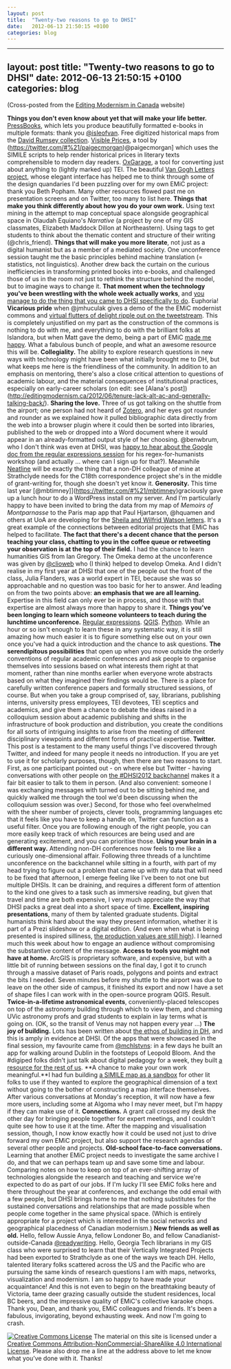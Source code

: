 ```yaml
---
layout: post
title:  "Twenty-two reasons to go to DHSI"
date:   2012-06-13 21:50:15 +0100
categories: blog
---
```


---
layout: post
title:  "Twenty-two reasons to go to DHSI"
date:   2012-06-13 21:50:15 +0100
categories: blog
---

(Cross-posted from the [Editing Modernism in Canada](http://editingmodernism.ca/2012/06/twenty-two-reasons-to-go-to-dhsi/) website)

**Things you don't even know about yet that will make your life better.** [PressBooks](http://pressbooks.com/), which lets you produce beautifully formatted e-books in multiple formats: thank you [@isleofvan](https://twitter.com/isleofvan/status/210788123012120577). Free digitized historical maps from the [David Rumsey collection](http://www.davidrumsey.com/). [Visible Prices](http://www.paigemorgan.net/visibleprices/), a tool by (https://twitter.com/#%21/paigecmorgan)@paigecmorgan] which uses the SIMILE scripts to help render historical prices in literary texts comprehensible to modern day readers. [OxGarage](http://oxgarage.oucs.ox.ac.uk:8080/ege-webclient/), a tool for converting just about anything to (lightly marked up) TEI. The beautiful [Van Gogh Letters project](http://vangoghletters.org/), whose elegant interface has helped me to think through some of the design quandaries I'd been puzzling over for my own EMiC project: thank you Beth Popham. Many other resources flowed past me on presentation screens and on Twitter, too many to list here.
**Things that make you think differently about how you do your own work.** Using text mining in the attempt to map conceptual space alongside geographical space in Olaudah Equiano's <em>Narrative</em> (a project by one of my GIS classmates, Elizabeth Maddock Dillon at Northeastern). Using tags to get students to think about the thematic content and structure of their writing (@chris_friend).
**Things that will make you more literate**, not just as a digital humanist but as a member of a mediated society. One unconference session taught me the basic principles behind machine translation (= statistics, not linguistics). Another drew back the curtain on the curious inefficiencies in transforming printed books into e-books, and challenged those of us in the room not just to rethink the structure behind the model, but to imagine ways to change it.
**That moment when the technology you've been wrestling with the whole week actually works**, and [you manage to do the thing that you came to DHSI specifically to do](https://twitter.com/a_e_lang/status/211144979312160768). Euphoria!
**Vicarious pride** when @jmhuculak gives a demo of the the EMiC modernist commons and [virtual flutters of delight ripple out on the tweetstream](https://twitter.com/heatherfro/status/210527310045122561). This is completely unjustified on my part as the construction of the commons is nothing to do with me, and everything to do with the brilliant folks at Islandora, but when Matt gave the demo, being a part of EMiC [made me happy](https://twitter.com/a_e_lang/status/210528354842054656). What a fabulous bunch of people, and what an awesome resource this will be.
**Collegiality.** The ability to explore research questions in new ways with technology might have been what initially brought me to DH, but what keeps me here is the friendliness of the community. In addition to an emphasis on mentoring, there's also a close critical attention to questions of academic labour, and the material consequences of institutional practices, especially on early-career scholars (on edit: see [Alana's post])(http://editingmodernism.ca/2012/06/tenure-lack-alt-ac-and-generally-talking-back/).
**Sharing the love.** Three of us got talking on the shuttle from the airport; one person had not heard of [Zotero](http://www.zotero.org/), and her eyes got rounder and rounder as we explained how it pulled bibliographic data directly from the web into a browser plugin where it could then be sorted into libraries, published to the web or dropped into a Word document where it would appear in an already-formatted output style of her choosing. @benwbrum, who I don't think was even at DHSI, was [happy to hear about the Google doc from the regular expressions session](https://twitter.com/benwbrum/status/210117034741211136) for his regex-for-humanists workshop (and actually ... where can I sign up for that?). Meanwhile [Neatline](http://neatline.scholarslab.org/) will be exactly the thing that a non-DH colleague of mine at Strathclyde needs for the C18th correspondence project she's in the middle of grant-writing for, though she doesn't yet know it.
**Generosity.** This time last year [@mbtimney]](https://twitter.com/#%21/mbtimney)graciously gave up a lunch hour to do a WordPress install on my server. And I'm particularly happy to have been invited to bring the data from my map of *Memoirs of Montparnasse* to the Paris map app that Paul Hjartarson, @hquamen and others at UoA are developing for the [Sheila and Wilfrid Watson letters](http://www.cwrc.ca/projects/infrastructure-projects/pilot-projects/editing-the-sheila-watson-wilfred-watson-letters/). It's a great example of the connections between editorial projects that EMiC has helped to facilitate.
**The fact that there's a decent chance that the person teaching your class, chatting to you in the coffee queue or retweeting your observation is at the top of their field.** I had the chance to learn humanities GIS from Ian Gregory. The Omeka demo at the unconference was given by [@clioweb](https://twitter.com/#%21/clioweb) who (I think) helped to develop Omeka. And I didn't realise in my first year at DHSI that one of the people out the front of the class, Julia Flanders, was a world expert in TEI, because she was so approachable and no question was too basic for her to answer.
And leading on from the two points above: **an emphasis that we are all learning.** Expertise in this field can only ever be in process, and those with that expertise are almost always more than happy to share it.
**Things you've been longing to learn which someone volunteers to teach during the lunchtime unconference.** [Regular expressions](https://docs.google.com/document/d/1sYtTOZNNZGDpynB9FR_h6WkhTdKJ2mzo3r49K-L3KE4/edit). [QGIS](http://www.qgis.org/). [Python](https://docs.google.com/document/d/1EENEmyxLRmDvGrGsexb226N8-DXoLImmNJwE-8nakJQ/edit). While an hour or so isn't enough to learn these in any systematic way, it is still amazing how much easier it is to figure something else out on your own once you've had a quick introduction and the chance to ask questions.
**The serendipitous possibilities** that open up when you move outside the orderly conventions of regular academic conferences and ask people to organise themselves into sessions based on what interests them right at that moment, rather than nine months earlier when everyone wrote abstracts based on what they imagined their findings would be. There is a place for carefully written conference papers and formally structured sessions, of course. But when you take a group comprised of, say, librarians, publishing interns, university press employees, TEI devotees, TEI sceptics and academics, and give them a chance to debate the ideas raised in a colloquium session about academic publishing and shifts in the infrastructure of book production and distribution, you create the conditions for all sorts of intriguing insights to arise from the meeting of different disciplinary viewpoints and different forms of practical expertise.
**Twitter.** This post is a testament to the many useful things I've discovered through Twitter, and indeed for many people it needs no introduction. If you are yet to use it for scholarly purposes, though, then there are two reasons to start. First, as one participant pointed out - on where else but Twitter - having conversations with other people on [the #DHSI2012 backchannel](https://twitter.com/#%21/search/realtime/%23dhsi2012) makes it a fair bit easier to talk to them in person. (And also convenient: someone I was exchanging messages with turned out to be sitting behind me, and quickly walked me through the tool we'd been discussing when the colloquium session was over.) Second, for those who feel overwhelmed with the sheer number of projects, clever tools, programming languages etc that it feels like you have to keep a handle on, Twitter can function as a useful filter. Once you are following enough of the right people, you can more easily keep track of which resources are being used and are generating excitement, and you can prioritise those.
**Using your brain in a different way.** Attending non-DH conferences now feels to me like a curiously one-dimensional affair. Following three threads of a lunchtime unconference on the backchannel while sitting in a fourth, with part of my head trying to figure out a problem that came up with my data that will need to be fixed that afternoon, I emerge feeling like I've been to not one but multiple DHSIs. It can be draining, and requires a different form of attention to the kind one gives to a task such as immersive reading, but given that travel and time are both expensive, I very much appreciate the way that DHSI packs a great deal into a short space of time.
**Excellent, inspiring presentations**, many of them by talented graduate students. Digital humanists think hard about the way they present information, whether it is part of a Prezi slideshow or a digital edition. (And even when what is being presented is inspired silliness, [the production values are still high](http://vimeo.com/43692769)). I learned much this week about how to engage an audience without compromising the substantive content of the message.
**Access to tools you might not have at home.** ArcGIS is proprietary software, and expensive, but with a little bit of running between sessions on the final day, I got it to crunch through a massive dataset of Paris roads, polygons and points and extract the bits I needed. Seven minutes before my shuttle to the airport was due to leave on the other side of campus, it finished its export and now I have a set of shape files I can work with in the open-source program QGIS. Result.
**Twice-in-a-lifetime astronomical events**, conveniently-placed telescopes on top of the astronomy building through which to view them, and charming UVic astronomy profs and grad students to explain in lay terms what is going on. (OK, so the transit of Venus may not happen every year ...)
**The joy of building.** Lots has been written about [the ethos of building in DH](http://projectroomseattle.org/2012/03/making-things/), and this is amply in evidence at DHSI. Of the apps that were showcased in the final session, my favourite came from [@mchlstvns](https://twitter.com/#%21/mchlstvns): in a few days he built an app for walking around Dublin in the footsteps of Leopold Bloom. And the #digiped folks didn't just talk about digital pedagogy for a week, they built [a resource for the rest of us](http://web.uvic.ca/%7Eenglblog/pedagogydhsi/).
**A chance to make your own work meaningful.**I had fun building [a SIMILE map as a sandbox](http://aelang.net/projects/canada.htm) for other lit folks to use if they wanted to explore the geographical dimension of a text without going to the bother of constructing a map interface themselves. After various conversations at Monday's reception, it will now have a few more users, including some at Algoma who I may never meet, but I'm happy if they can make use of it.
**Connections.** A grant call crossed my desk the other day for bringing people together for expert meetings, and I couldn't quite see how to use it at the time. After the mapping and visualisation session, though, I now know exactly how it could be used not just to drive forward my own EMiC project, but also support the research agendas of several other people and projects.
**Old-school face-to-face conversations.** Learning that another EMiC project needs to investigate the same archive I do, and that we can perhaps team up and save some time and labour. Comparing notes on how to keep on top of an ever-shifting array of technologies alongside the research and teaching and service we're expected to do as part of our jobs. If I'm lucky I'll see EMiC folks here and there throughout the year at conferences, and exchange the odd email with a few people, but DHSI brings home to me that nothing substitutes for the sustained conversations and relationships that are made possible when people come together in the same physical space. (Which is entirely appropriate for a project which is interested in the social networks and geographical placedness of Canadian modernism.)
**New friends as well as old.** Hello, fellow Aussie Anya, fellow Londoner Bo, and fellow Canadianist-outside-Canada [@readywriting](https://twitter.com/#%21/readywriting). Hello, Georgia Tech librarians in my GIS class who were surprised to learn that their Vertically Integrated Projects had been exported to Strathclyde as one of the ways we teach DH. Hello, talented literary folks scattered across the US and the Pacific who are pursuing the same kinds of research questions I am with maps, networks, visualization and modernism. I am so happy to have made your acquaintance!
And this is not even to begin on the breathtaking beauty of Victoria, tame deer grazing casually outside the student residences, local BC beers, and the impressive quality of EMiC's collective karaoke chops.
Thank you, Dean, and thank you, EMiC colleagues and friends. It's been a fabulous, invigorating, beyond exhausting week. And now I'm going to crash.

[![Creative Commons License](https://i.creativecommons.org/l/by-nc-sa/4.0/80x15.png)](http://creativecommons.org/licenses/by-nc-sa/4.0/)
The material on this site is licensed under a [Creative Commons Attribution-NonCommercial-ShareAlike 4.0 International License](http://creativecommons.org/licenses/by-nc-sa/4.0/). Please also drop me a line at the address above to let me know what you’ve done with it. Thanks!
